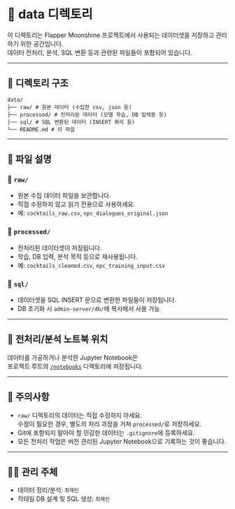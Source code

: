 # 📁 data 디렉토리

이 디렉토리는 Flapper Moonshine 프로젝트에서 사용되는 데이터셋을 저장하고 관리하기 위한 공간입니다.  
데이터 전처리, 분석, SQL 변환 등과 관련된 파일들이 포함되어 있습니다.

---

## 📂 디렉토리 구조

```
data/
├── raw/ # 원본 데이터 (수집한 csv, json 등)  
├── processed/ # 전처리된 데이터 (모델 학습, DB 입력용 등) 
|── sql/ # SQL 변환된 데이터 (INSERT 쿼리 등) 
└── README.md # 이 파일
```

---

## 📄 파일 설명

### 🔹 `raw/`

- 원본 수집 데이터 파일을 보관합니다.
- 직접 수정하지 않고 읽기 전용으로 사용하세요.
- 예: `cocktails_raw.csv`, `npc_dialogues_original.json`

### 🔹 `processed/`

- 전처리된 데이터셋이 저장됩니다.
- 학습, DB 입력, 분석 목적 등으로 재사용됩니다.
- 예: `cocktails_cleaned.csv`, `npc_training_input.csv`

### 🔹 `sql/`

- 데이터셋을 SQL INSERT 문으로 변환한 파일들이 저장됩니다.
- DB 초기화 시 `admin-server/db/`에 복사해서 사용 가능

---

## 🧼 전처리/분석 노트북 위치

데이터를 가공하거나 분석한 Jupyter Notebook은  
프로젝트 루트의 [`/notebooks`](../notebooks) 디렉토리에 저장됩니다.

---

## 📌 주의사항

- `raw/` 디렉토리의 데이터는 직접 수정하지 마세요.  
  수정이 필요한 경우, 별도의 처리 과정을 거쳐 `processed/`로 저장하세요.
- Git에 포함되지 말아야 할 민감한 데이터는 `.gitignore`에 등록하세요.
- 모든 전처리 작업은 버전 관리된 Jupyter Notebook으로 기록하는 것이 좋습니다.

---

## 👩‍💻 관리 주체

- 데이터 정리/분석: `최재인`
- 칵테일 DB 설계 및 SQL 생성: `최재인`



